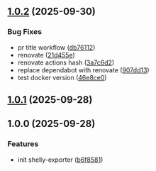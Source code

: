 ## [1.0.2](https://github.com/yggdrion/shelly-exporter/compare/v1.0.1...v1.0.2) (2025-09-30)

### Bug Fixes

* pr title workflow ([db76112](https://github.com/yggdrion/shelly-exporter/commit/db76112ba913950f80ca16c22ea3aab4079a9c94))
* renovate ([21d455e](https://github.com/yggdrion/shelly-exporter/commit/21d455e5ac0edf7a24c35da0872dbbc7ea7fe214))
* renovate actions hash ([3a7c6d2](https://github.com/yggdrion/shelly-exporter/commit/3a7c6d288b03189c2816c1ab600dad65e7e17fcd))
* replace dependabot with renovate ([907dd13](https://github.com/yggdrion/shelly-exporter/commit/907dd13bbf0dabf33ef9d3384825a9559ab3a010))
* test docker version ([46e8ce0](https://github.com/yggdrion/shelly-exporter/commit/46e8ce06aa695b80a16c5711074166818b1d93e0))

## [1.0.1](https://github.com/yggdrion/shelly-exporter/compare/v1.0.0...v1.0.1) (2025-09-28)

## 1.0.0 (2025-09-28)

### Features

* init shelly-exporter ([b6f8581](https://github.com/yggdrion/shelly-exporter/commit/b6f8581d7f2d5f254768df0794ec77fdf23c59c4))
